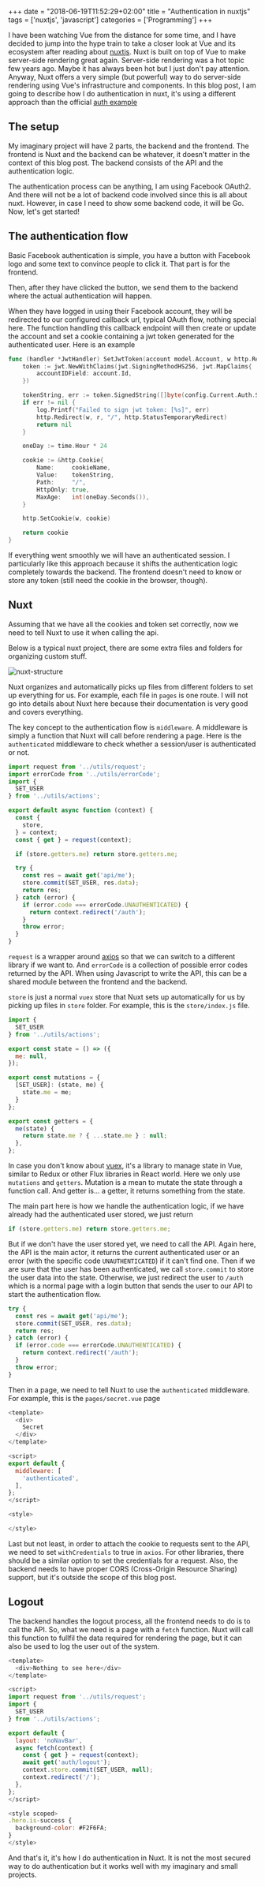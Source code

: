 +++
date = "2018-06-19T11:52:29+02:00"
title = "Authentication in nuxtjs"
tags = ['nuxtjs', 'javascript']
categories = ['Programming']
+++

I have been watching Vue from the distance for some time, and I have decided to jump into the hype train to take a closer look at Vue and its ecosystem after reading about [nuxtjs](https://nuxtjs.org/). Nuxt is built on top of Vue to make server-side rendering great again. Server-side rendering was a hot topic few years ago. Maybe it has always been hot but I just don't pay attention. Anyway, Nuxt offers a very simple (but powerful) way to do server-side rendering using Vue's infrastructure and components. In this blog post, I am going to describe how I do authentication in nuxt, it's using a different approach than the official [auth example](https://nuxtjs.org/examples/auth-external-jwt)

<!--more-->

## The setup
My imaginary project will have 2 parts, the backend and the frontend. The frontend is Nuxt and the backend can be whatever, it doesn't matter in the context of this blog post. The backend consists of the API and the authentication logic.

The authentication process can be anything, I am using Facebook OAuth2. And there will not be a lot of backend code involved since this is all about nuxt. However, in case I need to show some backend code, it will be Go. Now, let's get started!

## The authentication flow
Basic Facebook authentication is simple, you have a button with Facebook logo and some text to convince people to click it. That part is for the frontend.

Then, after they have clicked the button, we send them to the backend where the actual authentication will happen.

When they have logged in using their Facebook account, they will be redirected to our configured callback url, typical OAuth flow, nothing special here. The function handling this callback endpoint will then create or update the account and set a cookie containing a jwt token generated for the authenticated user. Here is an example

```go
func (handler *JwtHandler) SetJwtToken(account model.Account, w http.ResponseWriter, r *http.Request) *http.Cookie {
	token := jwt.NewWithClaims(jwt.SigningMethodHS256, jwt.MapClaims{
		accountIDField: account.Id,
	})

	tokenString, err := token.SignedString([]byte(config.Current.Auth.Secret))
	if err != nil {
		log.Printf("Failed to sign jwt token: [%s]", err)
		http.Redirect(w, r, "/", http.StatusTemporaryRedirect)
		return nil
	}

	oneDay := time.Hour * 24

	cookie := &http.Cookie{
		Name:     cookieName,
		Value:    tokenString,
		Path:     "/",
		HttpOnly: true,
		MaxAge:   int(oneDay.Seconds()),
	}

	http.SetCookie(w, cookie)

	return cookie
}
```

If everything went smoothly we will have an authenticated session. I particularly like this approach because it shifts the authentication logic completely towards the backend. The frontend doesn't need to know or store any token (still need the cookie in the browser, though).

## Nuxt
Assuming that we have all the cookies and token set correctly, now we need to tell Nuxt to use it when calling the api.

Below is a typical nuxt project, there are some extra files and folders for organizing custom stuff.

![nuxt-structure](/images/nuxt-structure.png)

Nuxt organizes and automatically picks up files from different folders to set up everything for us. For example, each file in `pages` is one route. I will not go into details about Nuxt here because their documentation is very good and covers everything.

The key concept to the authentication flow is `middleware`. A middleware is simply a function that Nuxt will call before rendering a page. Here is the `authenticated` middleware to check whether a session/user is authenticated or not.

```js
import request from '../utils/request';
import errorCode from '../utils/errorCode';
import {
  SET_USER
} from '../utils/actions';

export default async function (context) {
  const {
    store,
  } = context;
  const { get } = request(context);

  if (store.getters.me) return store.getters.me;

  try {
    const res = await get('api/me');
    store.commit(SET_USER, res.data);
    return res;
  } catch (error) {
    if (error.code === errorCode.UNAUTHENTICATED) {
      return context.redirect('/auth');
    }
    throw error;
  }
}
```

`request` is a wrapper around [axios](https://github.com/axios/axios) so that we can switch to a different library if we want to. And `errorCode` is a collection of possible error codes returned by the API. When using Javascript to write the API, this can be a shared module between the frontend and the backend.

`store` is just a normal `vuex` store that Nuxt sets up automatically for us by picking up files in `store` folder. For example, this is the `store/index.js` file.

```js
import {
  SET_USER
} from '../utils/actions';

export const state = () => ({
  me: null,
});

export const mutations = {
  [SET_USER]: (state, me) {
    state.me = me;
  }
};

export const getters = {
  me(state) {
    return state.me ? { ...state.me } : null;
  },
};
```

In case you don't know about [vuex](https://vuex.vuejs.org/), it's a library to manage state in Vue, similar to Redux or other Flux libraries in React world. Here we only use `mutations` and `getters`. Mutation is a mean to mutate the state through a function call. And getter is... a getter, it returns something from the state.

The main part here is how we handle the authentication logic, if we have already had the authenticated user stored, we just return

```js
if (store.getters.me) return store.getters.me;
```

But if we don't have the user stored yet, we need to call the API. Again here, the API is the main actor, it returns the current authenticated user or an error (with the specific code `UNAUTHENTICATED`) if it can't find one. Then if we are sure that the user has been authenticated, we call `store.commit` to store the user data into the state. Otherwise, we just redirect the user to `/auth` which is a normal page with a login button that sends the user to our API to start the authentication flow.

```js
try {
  const res = await get('api/me');
  store.commit(SET_USER, res.data);
  return res;
} catch (error) {
  if (error.code === errorCode.UNAUTHENTICATED) {
    return context.redirect('/auth');
  }
  throw error;
}
```

Then in a page, we need to tell Nuxt to use the `authenticated` middleware. For example, this is the `pages/secret.vue` page

```js
<template>
  <div>
    Secret
  </div>
</template>

<script>
export default {
  middleware: [
    'authenticated',
  ],
};
</script>

<style>

</style>
```

Last but not least, in order to attach the cookie to requests sent to the API, we need to set `withCredentials` to true in `axios`. For other libraries, there should be a similar option to set the credentials for a request. Also, the backend needs to have proper CORS (Cross-Origin Resource Sharing) support, but it's outside the scope of this blog post.

## Logout
The backend handles the logout process, all the frontend needs to do is to call the API. So, what we need is a page with a `fetch` function. Nuxt will call this function to fullfil the data required for rendering the page, but it can also be used to log the user out of the system.

```js
<template>
  <div>Nothing to see here</div>
</template>

<script>
import request from '../utils/request';
import {
  SET_USER
} from '../utils/actions';

export default {
  layout: 'noNavBar',
  async fetch(context) {
    const { get } = request(context);
    await get('auth/logout');
    context.store.commit(SET_USER, null);
    context.redirect('/');
  },
};
</script>

<style scoped>
.hero.is-success {
  background-color: #F2F6FA;
}
</style>
```

And that's it, it's how I do authentication in Nuxt. It is not the most secured way to do authentication but it works well with my imaginary and small projects.
